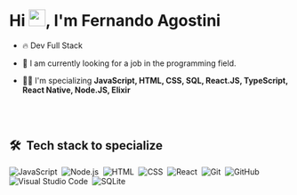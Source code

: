<h1 align="left">Hi <img src="https://raw.githubusercontent.com/kaueMarques/kaueMarques/master/hi.gif" width="30px">, I'm Fernando Agostini</h1>
<p align="left"></p>

- 🔥 Dev Full Stack

- 🔭 I am currently looking for a job in the programming field.

- 👨‍💻 I'm specializing **JavaScript, HTML, CSS, SQL, React.JS, TypeScript, React Native, Node.JS, Elixir**

<br><br>

## 🛠 &nbsp;Tech stack to specialize

![JavaScript](https://img.shields.io/badge/-JavaScript-05122A?style=flat&logo=javascript)&nbsp;
![Node.js](https://img.shields.io/badge/-Node.js-05122A?style=flat&logo=node.js)&nbsp;
![HTML](https://img.shields.io/badge/-HTML-05122A?style=flat&logo=HTML5)&nbsp;
![CSS](https://img.shields.io/badge/-CSS-05122A?style=flat&logo=CSS3&logoColor=1572B6)&nbsp;
![React](https://img.shields.io/badge/-React-05122A?style=flat&logo=react)&nbsp;
![Git](https://img.shields.io/badge/-Git-05122A?style=flat&logo=git)&nbsp;
![GitHub](https://img.shields.io/badge/-GitHub-05122A?style=flat&logo=github)&nbsp;
![Visual Studio Code](https://img.shields.io/badge/-Visual%20Studio%20Code-05122A?style=flat&logo=visual-studio-code&logoColor=007ACC)&nbsp;
![SQLite](https://img.shields.io/badge/-SQLite-05122A?style=flat&logo=sqlite)&nbsp;

<br><br>

  
